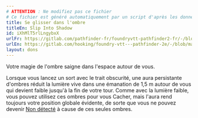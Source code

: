 ```yaml
---
# ATTENTION : Ne modifiez pas ce fichier
# Ce fichier est généré automatiquement par un script d'après les données du module Foundry VTT officiel et de sa traduction
title: Se glisser dans l'ombre
titleEn: Slip Into Shadow
id: iXhMlT5rlLngybxX
urlFr: https://gitlab.com/pathfinder-fr/foundryvtt-pathfinder2-fr/-/blob/master/data/feats/iXhMlT5rlLngybxX.htm
urlEn: https://gitlab.com/hooking/foundry-vtt---pathfinder-2e/-/blob/master/packs/data/feats.db/slip-into-shadow.json
layout: dons
---
```

Votre magie de l'ombre saigne dans l'espace autour de vous.

Lorsque vous lancez un sort avec le trait obscurité, une aura persistante d'ombres réduit la lumière vive dans une émanation de 1,5 m autour de vous qui devient faible jusqu'à la fin de votre tour. Comme avec la lumière faible, vous pouvez utilisez ces ombres pour vous Cacher, mais l'aura rend toujours votre position globale évidente, de sorte que vous ne pouvez devenir [Non détecté](../conditions/non-détecté.html) à cause de ces seules ombres.
